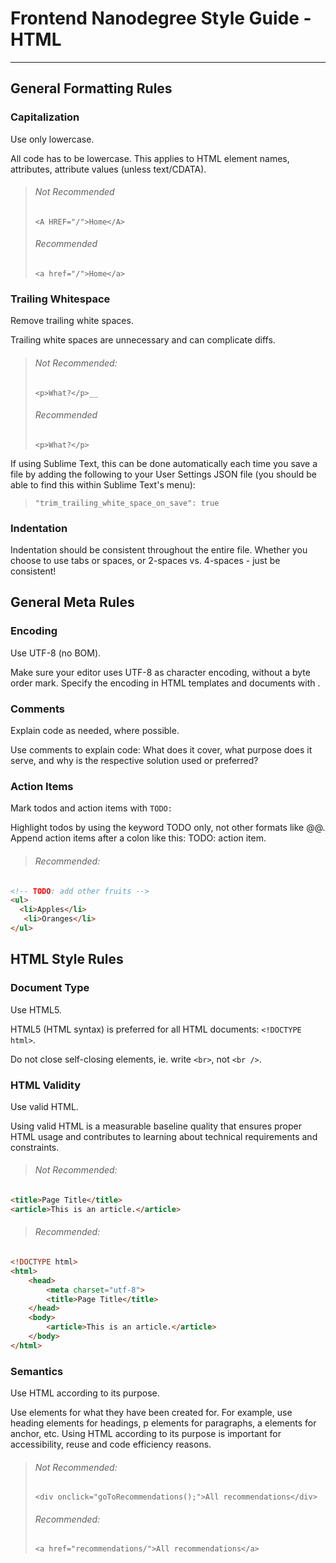 # Frontend Nanodegree Style Guide - HTML
---
## General Formatting Rules

### Capitalization
Use only lowercase.

All code has to be lowercase. This applies to HTML element names, attributes, attribute values (unless text/CDATA).

> ###### Not Recommended
>
>`<A HREF="/">Home</A>`
>
> ###### Recommended
>
>`<a href="/">Home</a>`

### Trailing Whitespace
Remove trailing white spaces.

Trailing white spaces are unnecessary and can complicate diffs.

> ###### Not Recommended:
> 
>`<p>What?</p>__`
>
> ###### Recommended
>
>`<p>What?</p>`

If using Sublime Text, this can be done automatically each time you save a file by adding the following to your User Settings JSON file (you should be able to find this within Sublime Text's menu):

>
>`"trim_trailing_white_space_on_save": true`

### Indentation
Indentation should be consistent throughout the entire file. Whether you choose to use tabs or spaces, or 2-spaces vs. 4-spaces - just be consistent!

## General Meta Rules
###  Encoding
Use UTF-8 (no BOM).

Make sure your editor uses UTF-8 as character encoding, without a byte order mark. Specify the encoding in HTML templates and documents with <meta charset="utf-8">.

### Comments
Explain code as needed, where possible.

Use comments to explain code: What does it cover, what purpose does it serve, and why is the respective solution used or preferred?

### Action Items
Mark todos and action items with `TODO:`

Highlight todos by using the keyword TODO only, not other formats like @@. Append action items after a colon like this: TODO: action item.

> ###### Recommended:
``` html
<!-- TODO: add other fruits -->
<ul>
  <li>Apples</li>
   <li>Oranges</li>
</ul>
```

## HTML Style Rules
### Document Type
Use HTML5.

HTML5 (HTML syntax) is preferred for all HTML documents: `<!DOCTYPE html>`.

Do not close self-closing elements, ie. write `<br>`, not `<br />`.

### HTML Validity
Use valid HTML.

Using valid HTML is a measurable baseline quality that ensures proper HTML usage and contributes to learning about technical requirements and constraints.

> ###### Not Recommended:
```html
<title>Page Title</title>
<article>This is an article.</article>
```
> ###### Recommended:
```html
<!DOCTYPE html>
<html>
    <head>
        <meta charset="utf-8">
        <title>Page Title</title>
    </head>
    <body>
        <article>This is an article.</article>
    </body>
</html>
```

### Semantics
Use HTML according to its purpose.

Use elements for what they have been created for. For example, use heading elements for headings, p elements for paragraphs, a elements for anchor, etc. Using HTML according to its purpose is important for accessibility, reuse and code efficiency reasons.

> ###### Not Recommended:
>
> `<div onclick="goToRecommendations();">All recommendations</div>`
>
> ###### Recommended:
>
> `<a href="recommendations/">All recommendations</a>`




